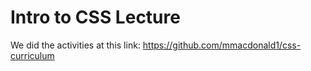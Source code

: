 # Intro to CSS Lecture

We did the activities at this link: https://github.com/mmacdonald1/css-curriculum
